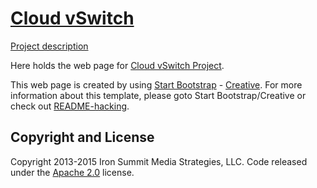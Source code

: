 # [Cloud vSwitch](http://bu-nu-cloud-sp16.github.io/Cloud-vSwitch/)
[Project description](http://okrieg.github.io/EC500/PROJECTS/2016/CloudSwitch.html)   

Here holds the web page for [Cloud vSwitch Project](http://BU-NU-CLOUD-SP16.github.io/Cloud-vSwitch). 

This web page is created by using  [Start Bootstrap](http://startbootstrap.com/) - [Creative](http://startbootstrap.com/template-overviews/creative/). For more information about this template, please goto Start Bootstrap/Creative or check out [README-hacking](https://github.com/BU-NU-CLOUD-SP16/Cloud-vSwitch/blob/gh-pages/README-hacking.md).


## Copyright and License

Copyright 2013-2015 Iron Summit Media Strategies, LLC. Code released under the [Apache 2.0](https://github.com/IronSummitMedia/startbootstrap-creative/blob/gh-pages/LICENSE) license.
